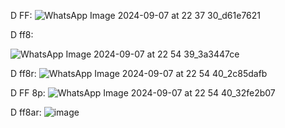 D FF:
![WhatsApp Image 2024-09-07 at 22 37 30_d61e7621](https://github.com/user-attachments/assets/ddaf3ff2-1435-47f2-9341-50035bad001e)


D ff8:

![WhatsApp Image 2024-09-07 at 22 54 39_3a3447ce](https://github.com/user-attachments/assets/d89ece4f-a0fe-431f-b6e7-a9dc8432537c)

D ff8r:
![WhatsApp Image 2024-09-07 at 22 54 40_2c85dafb](https://github.com/user-attachments/assets/93e13275-8ba6-4ed6-9bc9-42bfe09219c4)


D FF 8p:
![WhatsApp Image 2024-09-07 at 22 54 40_32fe2b07](https://github.com/user-attachments/assets/0b1ef201-3d7b-423f-adb3-41e7939e3c53)


D ff8ar:
![image](https://github.com/user-attachments/assets/d7ab63d7-10b4-4893-b6a1-2915b21bf315)



